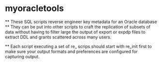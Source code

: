 # myoracletools
** These SQL scripts reverse engineer key metadata for an Oracle database
** They can be put into other scripts to craft the replication of subsets of data without having to filter large the output of export or expdp files to extract DDL and grants scattered across many users.

** Each script executing a set of re_ scrips should start with re_init first to make sure your output formats and preferences are configured for capturing output.
